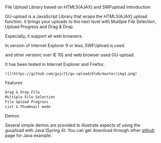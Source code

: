 

File Upload Library based on HTML5(AJAX) and SWFupload
Introduction

GU-upload is a JavaScript Library that wraps the HTML5(AJAX) upload function. It brings your uploads to the next level with Multiple File Selection, Upload Progress and Drag & Drop.

Especially, it support all web browsers.

In version of Internet Explorer 9 or less, SWFUpload is used.

and other version( over IE 10) and web browser used GU-upload.

It has been tested in Internet Explorer and Firefox.

    ![](https://github.com/gujc71/gu-upload/blob/master/img1.png)

Features

    Drag & Drop File
    Multiple File Selection
    File Upload Progress
    List & Thumbnail mode

Demos

Several simple demos are provided to illustrate aspects of using the guupload with Java (Spring 4). 
You can get download through other [github](https://github.com/gujc71/guupload_sample "guupload sample") page for Java example.
